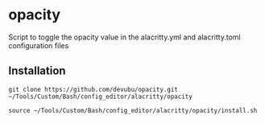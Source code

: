 # opacity
Script to toggle the opacity value in the alacritty.yml and alacritty.toml configuration files

## Installation

    git clone https://github.com/devubu/opacity.git ~/Tools/Custom/Bash/config_editor/alacritty/opacity

    source ~/Tools/Custom/Bash/config_editor/alacritty/opacity/install.sh

